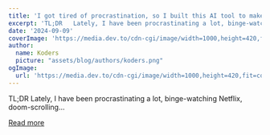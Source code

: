```yaml
---
title: 'I got tired of procrastination, so I built this AI tool to make me productive! 🫡'
excerpt: 'TL;DR   Lately, I have been procrastinating a lot, binge-watching Netflix, doom-scrolling...'
date: '2024-09-09'
coverImage: 'https://media.dev.to/cdn-cgi/image/width=1000,height=420,fit=cover,gravity=auto,format=auto/https%3A%2F%2Fdev-to-uploads.s3.amazonaws.com%2Fuploads%2Farticles%2F9lnhd6giwvavg6qinn3t.gif'
author:
  name: Koders
  picture: "assets/blog/authors/koders.png"
ogImage:
  url: 'https://media.dev.to/cdn-cgi/image/width=1000,height=420,fit=cover,gravity=auto,format=auto/https%3A%2F%2Fdev-to-uploads.s3.amazonaws.com%2Fuploads%2Farticles%2F9lnhd6giwvavg6qinn3t.gif'
---
```


TL;DR   Lately, I have been procrastinating a lot, binge-watching Netflix, doom-scrolling...

[Read more](https://dev.to/composiodev/i-got-tired-of-procrastination-so-i-built-this-ai-tool-to-make-me-productive-32ld)
